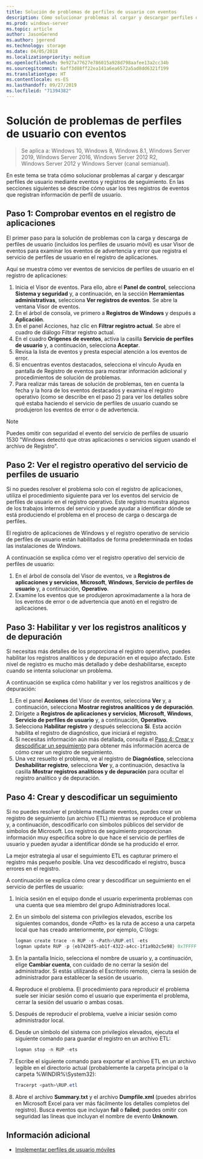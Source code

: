 ```yaml
---
title: Solución de problemas de perfiles de usuario con eventos
description: Cómo solucionar problemas al cargar y descargar perfiles de usuario mediante eventos y registros de seguimiento.
ms.prod: windows-server
ms.topic: article
author: JasonGerend
ms.author: jgerend
ms.technology: storage
ms.date: 04/05/2018
ms.localizationpriority: medium
ms.openlocfilehash: 9e927a77627e786015a928d798aafee13a2cc34b
ms.sourcegitcommit: 6aff3d88ff22ea141a6ea6572a5ad8dd6321f199
ms.translationtype: HT
ms.contentlocale: es-ES
ms.lasthandoff: 09/27/2019
ms.locfileid: "71394382"
---
```

# <a name="troubleshoot-user-profiles-with-events"></a>Solución de problemas de perfiles de usuario con eventos

>Se aplica a: Windows 10, Windows 8, Windows 8.1, Windows Server 2019, Windows Server 2016, Windows Server 2012 R2, Windows Server 2012 y Windows Server (canal semianual).

En este tema se trata cómo solucionar problemas al cargar y descargar perfiles de usuario mediante eventos y registros de seguimiento. En las secciones siguientes se describe cómo usar los tres registros de eventos que registran información de perfil de usuario.

## <a name="step-1-checking-events-in-the-application-log"></a>Paso 1: Comprobar eventos en el registro de aplicaciones

El primer paso para la solución de problemas con la carga y descarga de perfiles de usuario (incluidos los perfiles de usuario móvil) es usar Visor de eventos para examinar los eventos de advertencia y error que registra el servicio de perfiles de usuario en el registro de aplicaciones.

Aquí se muestra cómo ver eventos de servicios de perfiles de usuario en el registro de aplicaciones:

1. Inicia el Visor de eventos. Para ello, abre el **Panel de control**, selecciona **Sistema y seguridad** y, a continuación, en la sección **Herramientas administrativas**, selecciona **Ver registros de eventos**. Se abre la ventana Visor de eventos.
2. En el árbol de consola, ve primero a **Registros de Windows** y después a **Aplicación**.
3. En el panel Acciones, haz clic en **Filtrar registro actual**. Se abre el cuadro de diálogo Filtrar registro actual.
4. En el cuadro **Orígenes de eventos**, activa la casilla **Servicio de perfiles de usuario** y, a continuación, selecciona **Aceptar**.
5. Revisa la lista de eventos y presta especial atención a los eventos de error.
6. Si encuentras eventos destacados, selecciona el vínculo Ayuda en pantalla de Registro de eventos para mostrar información adicional y procedimientos de solución de problemas.
7. Para realizar más tareas de solución de problemas, ten en cuenta la fecha y la hora de los eventos destacados y examina el registro operativo (como se describe en el paso 2) para ver los detalles sobre qué estaba haciendo el servicio de perfiles de usuario cuando se produjeron los eventos de error o de advertencia.

>[!NOTE]
>Puedes omitir con seguridad el evento del servicio de perfiles de usuario 1530 "Windows detectó que otras aplicaciones o servicios siguen usando el archivo de Registro".

## <a name="step-2-view-the-operational-log-for-the-user-profile-service"></a>Paso 2: Ver el registro operativo del servicio de perfiles de usuario

Si no puedes resolver el problema solo con el registro de aplicaciones, utiliza el procedimiento siguiente para ver los eventos del servicio de perfiles de usuario en el registro operativo. Este registro muestra algunos de los trabajos internos del servicio y puede ayudar a identificar dónde se está produciendo el problema en el proceso de carga o descarga de perfiles.

El registro de aplicaciones de Windows y el registro operativo de servicio de perfiles de usuario están habilitados de forma predeterminada en todas las instalaciones de Windows.

A continuación se explica cómo ver el registro operativo del servicio de perfiles de usuario:

1. En el árbol de consola del Visor de eventos, ve a **Registros de aplicaciones y servicios**, **Microsoft**, **Windows**, **Servicio de perfiles de usuario** y, a continuación, **Operativo**.
2. Examine los eventos que se produjeron aproximadamente a la hora de los eventos de error o de advertencia que anotó en el registro de aplicaciones.

## <a name="step-3-enable-and-view-analytic-and-debug-logs"></a>Paso 3: Habilitar y ver los registros analíticos y de depuración

Si necesitas más detalles de los proporciona el registro operativo, puedes habilitar los registros analíticos y de depuración en el equipo afectado. Este nivel de registro es mucho más detallado y debe deshabilitarse, excepto cuando se intenta solucionar un problema.

A continuación se explica cómo habilitar y ver los registros analíticos y de depuración:

1. En el panel **Acciones** del Visor de eventos, selecciona **Ver** y, a continuación, selecciona **Mostrar registros analíticos y de depuración**.
2. Dirígete a **Registros de aplicaciones y servicios**, **Microsoft**, **Windows**, **Servicio de perfiles de usuario** y, a continuación, **Operativo**.
3. Selecciona **Habilitar registro** y después selecciona **Sí**. Esta acción habilita el registro de diagnóstico, que iniciará el registro.
4. Si necesitas información aún más detallada, consulta el [Paso 4: Crear y descodificar un seguimiento](#step-4-creating-and-decoding-a-trace) para obtener más información acerca de cómo crear un registro de seguimiento.
5. Una vez resuelto el problema, ve al registro de **Diagnóstico**, selecciona **Deshabilitar registro**, selecciona **Ver** y, a continuación, desactiva la casilla **Mostrar registros analíticos y de depuración** para ocultar el registro analítico y de depuración.

## <a name="step-4-creating-and-decoding-a-trace"></a>Paso 4: Crear y descodificar un seguimiento

Si no puedes resolver el problema mediante eventos, puedes crear un registro de seguimiento (un archivo ETL) mientras se reproduce el problema y, a continuación, descodificarlo con símbolos públicos del servidor de símbolos de Microsoft. Los registros de seguimiento proporcionan información muy específica sobre lo que hace el servicio de perfiles de usuario y pueden ayudar a identificar dónde se ha producido el error.

La mejor estrategia al usar el seguimiento ETL es capturar primero el registro más pequeño posible. Una vez descodificado el registro, busca errores en el registro.

A continuación se explica cómo crear y descodificar un seguimiento en el servicio de perfiles de usuario:

1. Inicia sesión en el equipo donde el usuario experimenta problemas con una cuenta que sea miembro del grupo Administradores local.
2. En un símbolo del sistema con privilegios elevados, escribe los siguientes comandos, donde *\<Path\>* es la ruta de acceso a una carpeta local que has creado anteriormente, por ejemplo, C:\\logs:
        
    ```PowerShell
    logman create trace -n RUP -o <Path>\RUP.etl -ets
    logman update RUP -p {eb7428f5-ab1f-4322-a4cc-1f1a9b2c5e98} 0x7FFFFFFF 0x7 -ets
    ```
3. En la pantalla Inicio, selecciona el nombre de usuario y, a continuación, elige **Cambiar cuenta**, con cuidado de no cerrar la sesión del administrador. Si estás utilizando el Escritorio remoto, cierra la sesión de administrador para establecer la sesión de usuario.
4. Reproduce el problema. El procedimiento para reproducir el problema suele ser iniciar sesión como el usuario que experimenta el problema, cerrar la sesión del usuario o ambas cosas.
5. Después de reproducir el problema, vuelve a iniciar sesión como administrador local.
6. Desde un símbolo del sistema con privilegios elevados, ejecuta el siguiente comando para guardar el registro en un archivo ETL:
  
    ```PowerShell
    logman stop -n RUP -ets
    ```
7. Escribe el siguiente comando para exportar el archivo ETL en un archivo legible en el directorio actual (probablemente la carpeta principal o la carpeta %WINDIR%\\System32):
    
    ```PowerShell
    Tracerpt <path>\RUP.etl
    ```
8. Abre el archivo **Summary.txt** y el archivo **Dumpfile.xml** (puedes abrirlos en Microsoft Excel para ver más fácilmente los detalles completos del registro). Busca eventos que incluyan **fail** o **failed**; puedes omitir con seguridad las líneas que incluyan el nombre de evento **Unknown**.

## <a name="more-information"></a>Información adicional

* [Implementar perfiles de usuario móviles](deploy-roaming-user-profiles.md)